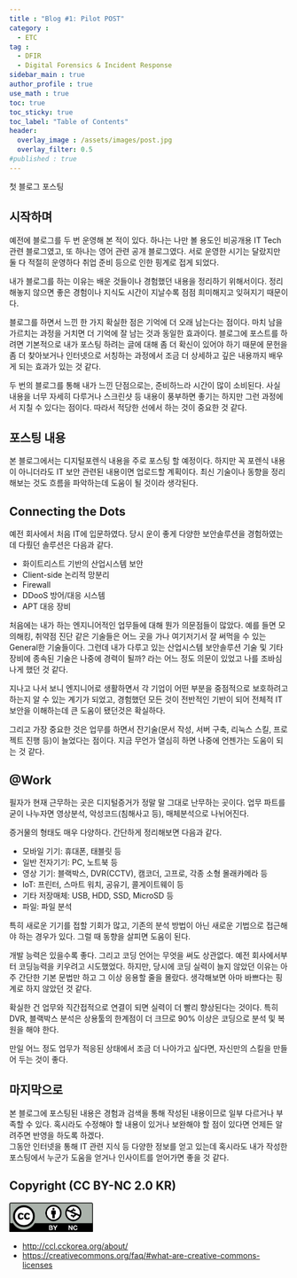 ```yaml
---
title : "Blog #1: Pilot POST"
category :
  - ETC
tag :
  - DFIR
  - Digital Forensics & Incident Response
sidebar_main : true
author_profile : true
use_math : true
toc: true
toc_sticky: true
toc_label: "Table of Contents"
header:
  overlay_image : /assets/images/post.jpg
  overlay_filter: 0.5
#published : true
---
```

첫 블로그 포스팅


## 시작하며
예전에 블로그를 두 번 운영해 본 적이 있다. 
하나는 나만 볼 용도인 비공개용 IT Tech 관련 블로그였고, 또 하나는 영어 관련 공개 블로그였다. 서로 운영한 시기는 달랐지만 둘 다 적절히 운영하다 취업 준비 등으로 인한 핑계로 접게 되었다.  

내가 블로그를 하는 이유는 배운 것들이나 경험했던 내용을 정리하기 위해서이다.
정리해놓지 않으면 좋은 경험이나 지식도 시간이 지날수록 점점 희미해지고 잊혀지기 때문이다.

블로그를 하면서 느낀 한 가지 확실한 점은 기억에 더 오래 남는다는 점이다. 마치 남을 가르치는 과정을 거치면 더 기억에 잘 남는 것과 동일한 효과이다. 블로그에 포스트를 하려면 기본적으로 내가 포스팅 하려는 글에 대해 좀 더 확신이 있어야 하기 때문에 문헌을 좀 더 찾아보거나 인터넷으로 서칭하는 과정에서 조금 더 상세하고 깊은 내용까지 배우게 되는 효과가 있는 것 같다.

두 번의 블로그를 통해 내가 느낀 단점으로는, 준비하느라 시간이 많이 소비된다. 사실 내용을 너무 자세히 다루거나 스크린샷 등 내용이 풍부하면 좋기는 하지만 그런 과정에서 지칠 수 있다는 점이다. 따라서 적당한 선에서 하는 것이 중요한 것 같다.


## 포스팅 내용
본 블로그에서는 디지털포렌식 내용을 주로 포스팅 할 예정이다. 하지만 꼭 포렌식 내용이 아니더라도 IT 보안 관련된 내용이면 업로드할 계획이다.
최신 기술이나 동향을 정리해보는 것도 흐름을 파악하는데 도움이 될 것이라 생각된다.


## Connecting the Dots
예전 회사에서 처음 IT에 입문하였다. 당시 운이 좋게 다양한 보안솔루션을 경험하였는데 다뤘던 솔루션은 다음과 같다.

- 화이트리스트 기반의 산업시스템 보안
- Client-side 논리적 망분리
- Firewall
- DDooS 방어/대응 시스템
- APT 대응 장비

처음에는 내가 하는 엔지니어적인 업무들에 대해 뭔가 의문점들이 많았다. 예를 들면 모의해킹, 취약점 진단 같은 기술들은 어느 곳을 가나 여기저기서 잘 써먹을 수 있는 General한 기술들이다. 그런데 내가 다루고 있는 산업시스템 보안솔루션 기술 및 기타 장비에 종속된 기술은 나중에 경력이 될까? 라는 어느 정도 의문이 있었고 나를 조바심나게 했던 것 같다.

지나고 나서 보니 엔지니어로 생활하면서 각 기업이 어떤 부분을 중점적으로 보호하려고 하는지 알 수 있는 계기가 되었고, 경험했던 모든 것이 전반적인 기반이 되어 전체적 IT보안을 이해하는데 큰 도움이 됐던것은 확실하다.

그리고 가장 중요한 것은 업무를 하면서 잔기술(문서 작성, 서버 구축, 리눅스 스킬, 프로젝트 진행 등)이 늘었다는 점이다. 지금 무언가 열심히 하면 나중에 언젠가는 도움이 되는 것 같다.


## @Work
필자가 현재 근무하는 곳은 디지털증거가 정말 말 그대로 난무하는 곳이다. 업무 파트를 굳이 나누자면 영상분석, 악성코드(침해사고 등), 매체분석으로 나뉘어진다.

증거물의 형태도 매우 다양하다. 간단하게 정리해보면 다음과 같다.
- 모바일 기기: 휴대폰, 태블릿 등
- 일반 전자기기: PC, 노트북 등
- 영상 기기: 블랙박스, DVR(CCTV), 캠코더, 고프로, 각종 소형 몰래카메라 등
- IoT: 프린터, 스마트 워치, 공유기, 콜게이트웨이 등
- 기타 저장매체: USB, HDD, SSD, MicroSD 등
- 파일: 파일 분석

특히 새로운 기기를 접할 기회가 많고, 기존의 분석 방법이 아닌 새로운 기법으로 접근해야 하는 경우가 있다. 그럴 때 동향을 살피면 도움이 된다.

개발 능력은 있을수록 좋다. 그리고 코딩 언어는 무엇을 써도 상관없다. 예전 회사에서부터 코딩능력을 키우려고 시도했었다. 하지만, 당시에 코딩 실력이 늘지 않았던 이유는 아주 간단한 기본 문법만 하고 그 이상 응용할 줄을 몰랐다. 생각해보면 아마 바쁘다는 핑계로 하지 않았던 것 같다.

확실한 건 업무와 직간접적으로 연결이 되면 실력이 더 빨리 향상된다는 것이다. 특히 DVR, 블랙박스 분석은 상용툴의 한계점이 더 크므로 90% 이상은 코딩으로 분석 및 복원을 해야 한다.

만일 어느 정도 업무가 적응된 상태에서 조금 더 나아가고 싶다면, 자신만의 스킬을 만들어 두는 것이 좋다.


## 마지막으로
본 블로그에 포스팅된 내용은 경험과 검색을 통해 작성된 내용이므로 일부 다르거나 부족할 수 있다.
혹시라도 수정해야 할 내용이 있거나 보완해야 할 점이 있다면 언제든 알려주면 반영을 하도록 하겠다.  
그동안 인터넷을 통해 IT 관련 지식 등 다양한 정보를 얻고 있는데 혹시라도 내가 작성한 포스팅에서 누군가 도움을 얻거나 인사이트를 얻어가면 좋을 것 같다.


## Copyright (CC BY-NC 2.0 KR)
<img src="/assets/images/creativecommon_by-nc.png" width="30%" height="30%">

- <http://ccl.cckorea.org/about/>
- <https://creativecommons.org/faq/#what-are-creative-commons-licenses>